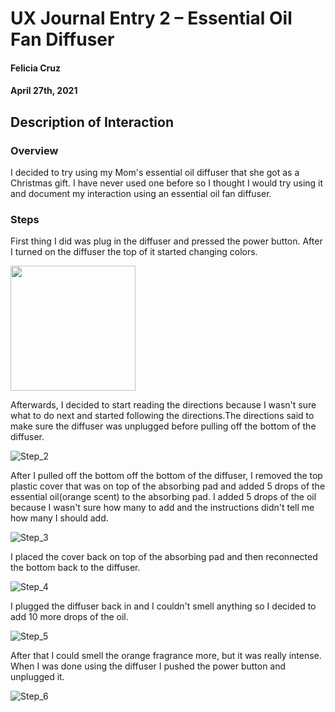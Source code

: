 # UX Journal Entry 2 – Essential Oil Fan Diffuser

#### Felicia Cruz 
#### April 27th, 2021


## Description of Interaction

### Overview
I decided to try using my Mom's essential oil diffuser that she got as a Christmas gift. I have never used one before so I thought I would try using it and document my interaction 
using an essential oil fan diffuser.

### Steps
First thing I did was plug in the diffuser and pressed the power button. After I turned on the diffuser the top of it started changing colors.

<img src="step1_entry2.jpg" width="200">

Afterwards, I decided to start reading the directions because I wasn't sure what to do next and started following the directions.The directions said to make sure the diffuser was unplugged before pulling off the bottom of the diffuser.

![Step_2](step2_entry2.jpg)

After I pulled off the bottom off the bottom of the diffuser, I removed the top plastic cover that was on top of the absorbing pad and added 5 drops of the essential oil(orange
scent) to the absorbing pad. I added 5 drops of the oil because I wasn't sure how many to add and the instructions didn't tell me how many I should add.

![Step_3](step3_entry2.jpg)

I placed the cover back on top of the absorbing pad and then reconnected the bottom back to the diffuser.

![Step_4](step4_entry2.jpg)

I plugged the diffuser back in and I couldn't smell anything so I decided to add 10 more drops of the oil.

![Step_5](step5_entry2.jpg)

After that I could smell the orange fragrance more, but it was really intense. When I was done using the diffuser I pushed the power button and unplugged it.

![Step_6](step6_entry2.jpg)
